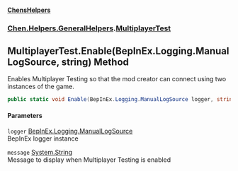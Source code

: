 
#### [ChensHelpers](./index 'index')

### [Chen.Helpers.GeneralHelpers](./ETEQ0RLckShPNesJc2reiw 'Chen.Helpers.GeneralHelpers').[MultiplayerTest](./B5yd0cVq6nkyvWspa1L9LQ 'Chen.Helpers.GeneralHelpers.MultiplayerTest')

## MultiplayerTest.Enable(BepInEx.Logging.ManualLogSource, string) Method
Enables Multiplayer Testing so that the mod creator can connect using two instances of the game.  
```csharp
public static void Enable(BepInEx.Logging.ManualLogSource logger, string message="Multiplayer Testing is enabled! If you see this message, report this as a bug to the mod developer!");
```

#### Parameters
<a name='O2EEMmWTQU4h3hlAEWLepw'></a>
`logger` [BepInEx.Logging.ManualLogSource](https://docs.microsoft.com/en-us/dotnet/api/BepInEx.Logging.ManualLogSource 'BepInEx.Logging.ManualLogSource')  
BepInEx logger instance  
  
<a name='BfLFF6dc+qHV0r+X+0ybhQ'></a>
`message` [System.String](https://docs.microsoft.com/en-us/dotnet/api/System.String 'System.String')  
Message to display when Multiplayer Testing is enabled  
  
